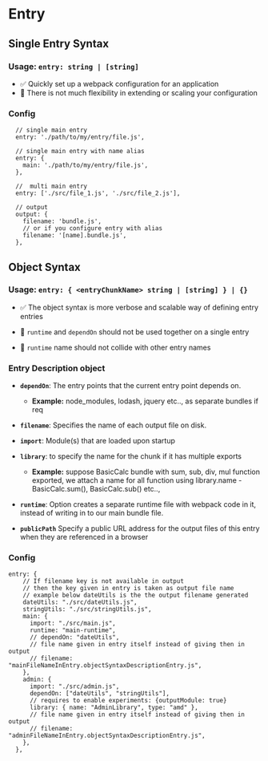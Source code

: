 # Entry

## Single Entry Syntax

### Usage: `entry: string | [string]`

- ✅ Quickly set up a webpack configuration for an application
- 🔴 There is not much flexibility in extending or scaling your configuration

### Config

```
  // single main entry
  entry: './path/to/my/entry/file.js',

  // single main entry with name alias
  entry: {
    main: './path/to/my/entry/file.js',
  },

  //  multi main entry
  entry: ['./src/file_1.js', './src/file_2.js'],

  // output
  output: {
    filename: 'bundle.js',
    // or if you configure entry with alias
    filename: '[name].bundle.js',
  },
```

## Object Syntax

### Usage: `entry: { <entryChunkName> string | [string] } | {}`

- ✅ The object syntax is more verbose and scalable way of defining entry entries

- 🔴 `runtime` and `dependOn` should not be used together on a single entry

- 🔴 `runtime` name should not collide with other entry names

### Entry Description object

- **`dependOn`**: The entry points that the current entry point depends on.

  - **Example:** node_modules, lodash, jquery etc.., as separate bundles if req

- **`filename`**: Specifies the name of each output file on disk.

- **`import`**: Module(s) that are loaded upon startup

- **`library`**: to specify the name for the chunk if it has multiple exports

  - **Example:** suppose BasicCalc bundle with sum, sub, div, mul function exported, we attach a name for all function using library.name - BasicCalc.sum(), BasicCalc.sub() etc..,

- **`runtime`**: Option creates a separate runtime file with webpack code in it, instead of writing in to our main bundle file.

- **`publicPath`** Specify a public URL address for the output files of this entry when they are referenced in a browser

### Config

```
entry: {
    // If filename key is not available in output
    // then the key given in entry is taken as output file name
    // example below dateUtils is the the output filename generated
    dateUtils: "./src/dateUtils.js",
    stringUtils: "./src/stringUtils.js",
    main: {
      import: "./src/main.js",
      runtime: "main-runtime",
      // dependOn: "dateUtils",
      // file name given in entry itself instead of giving then in output
      // filename: "mainFileNameInEntry.objectSyntaxDescriptionEntry.js",
    },
    admin: {
      import: "./src/admin.js",
      dependOn: ["dateUtils", "stringUtils"],
      // requires to enable experiments: {outputModule: true}
      library: { name: "AdminLibrary", type: "amd" },
      // file name given in entry itself instead of giving then in output
      // filename: "adminFileNameInEntry.objectSyntaxDescriptionEntry.js",
    },
  },
```
